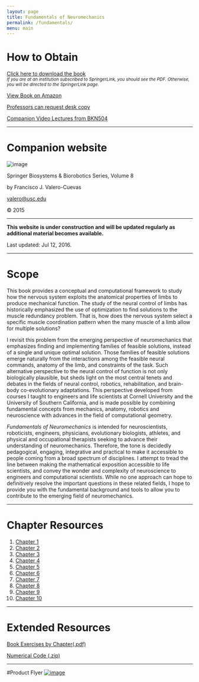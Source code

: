 ```yaml
---
layout: page
title: Fundamentals of Neuromechanics
permalink: /fundamentals/
menu: main
---
```


# How to Obtain

[Click here to download the book](http://link.springer.com/content/pdf/10.1007/978-1-4471-6747-1.pdf)<br>
<sup>*If you are at an institution subscribed to SpringerLink, you should see the PDF. Otherwise, you will be directed to the SpringerLink page.*</sup>

[View Book on Amazon](http://www.amazon.com/Fundamentals-Neuromechanics-Biosystems-Biorobotics-Valero-Cuevas/dp/1447167465/ref=sr_1_1?ie=UTF8&qid=1451158117&sr=8-1&keywords=valero-cuevas)

[Professors can request desk copy](http://www.springer.com/services+for+this+book?SGWID=0-1772415-3261-0-9781447167464)

[Companion Video Lectures from BKN504](http://bbdl.usc.edu/BMEBKN504.php)


_______________________

# Companion website
![image](https://cloud.githubusercontent.com/assets/4623063/12007743/85617314-abc7-11e5-9fbc-324daf52acbe.png)


Springer Biosystems & Biorobotics Series, Volume 8

by Francisco J. Valero-Cuevas

valero@usc.edu

© 2015

__________

**This website is under construction and will be updated regularly as additional material becomes available.**

Last updated: Jul 12, 2016.

________________

# Scope

This book provides a conceptual and computational framework to study how the nervous system exploits the anatomical properties of limbs to produce mechanical function. The study of the neural control of limbs has historically emphasized the use of optimization to find solutions to the muscle redundancy problem. That is, how does the nervous system select a specific muscle coordination pattern when the many muscle of a limb allow for multiple solutions? 

I revisit this problem from the emerging perspective of neuromechanics that emphasizes finding and implementing families of feasible solutions, instead of a single and unique optimal solution. Those families of feasible solutions emerge naturally from the interactions among the feasible neural commands, anatomy of the limb, and constraints of the task. Such alternative perspective to the neural control of function is not only biologically plausible, but sheds light on the most central tenets and debates in the fields of neural control, robotics, rehabilitation, and brain-body co-evolutionary adaptations. This perspective developed from courses I taught to engineers and life scientists at Cornell University and the University of Southern California, and is made possible by combining fundamental concepts from mechanics, anatomy, robotics and neuroscience with advances in the field of computational geometry. 

*Fundamentals of Neuromechanics* is intended for neuroscientists, roboticists, engineers, physicians, evolutionary biologists, athletes, and physical and occupational therapists seeking to advance their understanding of neuromechanics. Therefore, the tone is decidedly pedagogical, engaging, integrative and practical to make it accessible to people coming from a broad spectrum of disciplines. I attempt to tread the line between making the mathematical exposition accessible to life scientists, and convey the wonder and complexity of neuroscience to engineers and computational scientists. While no one approach can hope to definitively resolve the important questions in these related fields, I hope to provide you with the fundamental background and tools to allow you to contribute to the emerging field of neuromechanics. 

________

# Chapter Resources

1. [Chapter 1](http://usc-bbdl.github.io/book_chapters/ch1.html)
2. [Chapter 2](http://usc-bbdl.github.io/book_chapters/ch2.html)
3. [Chapter 3](http://usc-bbdl.github.io/book_chapters/ch3.html)
4. [Chapter 4](http://usc-bbdl.github.io/book_chapters/ch4.html)
5. [Chapter 5](http://usc-bbdl.github.io/book_chapters/ch5.html)
6. [Chapter 6](http://usc-bbdl.github.io/book_chapters/ch6.html)
7. [Chapter 7](http://usc-bbdl.github.io/book_chapters/ch7.html)
8. [Chapter 8](http://usc-bbdl.github.io/book_chapters/ch8.html)
9. [Chapter 9](http://usc-bbdl.github.io/book_chapters/ch9.html)
10. [Chapter 10](http://usc-bbdl.github.io/book_chapters/ch10.html)

_______________________

# Extended Resources

[Book Exercises by Chapter(.pdf)](https://github.com/usc-bbdl/usc-bbdl.github.io/files/72510/Exercises_V1_0.pdf)

[Numerical Code (.zip)](https://github.com/usc-bbdl/usc-bbdl.github.io/files/72511/Numerical_Code_V1_0.zip)

________________

#Product Flyer
[![image](https://cloud.githubusercontent.com/assets/4623063/12007732/ca36c65c-abc6-11e5-88f2-2c4f559af692.png)](http://www.springer.com/cda/content/document/productFlyer/productFlyer_978-1-4471-6746-4.pdf?SGWID=0-0-1297-177589478-0)

